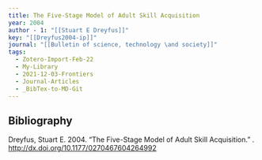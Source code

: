 ```yaml
---
title: The Five-Stage Model of Adult Skill Acquisition
year: 2004
author - 1: "[[Stuart E Dreyfus]]"
key: "[[Dreyfus2004-ip]]"
journal: "[[Bulletin of science, technology \and society]]"
tags:
  - Zotero-Import-Feb-22
  - My-Library
  - 2021-12-03-Frontiers
  - Journal-Articles
  - _BibTex-to-MD-Git
---
```


## Bibliography
Dreyfus, Stuart E. 2004. “The Five-Stage Model of Adult Skill Acquisition.” . http://dx.doi.org/10.1177/0270467604264992